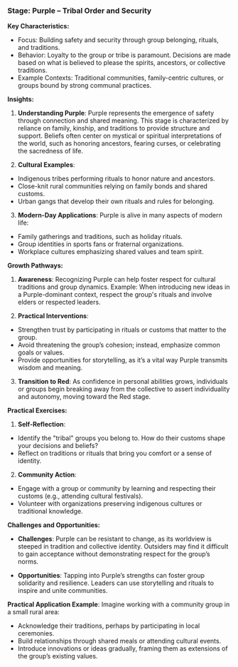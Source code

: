 ### **Stage: Purple – Tribal Order and Security**
**Key Characteristics:**
- Focus: Building safety and security through group belonging, rituals, and traditions.
- Behavior: Loyalty to the group or tribe is paramount. Decisions are made based on what is believed to please the spirits, ancestors, or collective traditions.
- Example Contexts: Traditional communities, family-centric cultures, or groups bound by strong communal practices.

**Insights:**
1. **Understanding Purple**:
 Purple represents the emergence of safety through connection and shared meaning. This stage is characterized by reliance on family, kinship, and traditions to provide structure and support. Beliefs often center on mystical or spiritual interpretations of the world, such as honoring ancestors, fearing curses, or celebrating the sacredness of life.

2. **Cultural Examples**:
 - Indigenous tribes performing rituals to honor nature and ancestors.
 - Close-knit rural communities relying on family bonds and shared customs.
 - Urban gangs that develop their own rituals and rules for belonging.

3. **Modern-Day Applications**:
 Purple is alive in many aspects of modern life:
 - Family gatherings and traditions, such as holiday rituals.
 - Group identities in sports fans or fraternal organizations.
 - Workplace cultures emphasizing shared values and team spirit.

**Growth Pathways:**
1. **Awareness**: Recognizing Purple can help foster respect for cultural traditions and group dynamics.
 Example: When introducing new ideas in a Purple-dominant context, respect the group's rituals and involve elders or respected leaders.

2. **Practical Interventions**:
 - Strengthen trust by participating in rituals or customs that matter to the group.
 - Avoid threatening the group’s cohesion; instead, emphasize common goals or values.
 - Provide opportunities for storytelling, as it’s a vital way Purple transmits wisdom and meaning.

3. **Transition to Red**:
 As confidence in personal abilities grows, individuals or groups begin breaking away from the collective to assert individuality and autonomy, moving toward the Red stage.

**Practical Exercises:**
1. **Self-Reflection**:
 - Identify the "tribal" groups you belong to. How do their customs shape your decisions and beliefs?
 - Reflect on traditions or rituals that bring you comfort or a sense of identity.

2. **Community Action**:
 - Engage with a group or community by learning and respecting their customs (e.g., attending cultural festivals).
 - Volunteer with organizations preserving indigenous cultures or traditional knowledge.

**Challenges and Opportunities:**
- **Challenges**:
 Purple can be resistant to change, as its worldview is steeped in tradition and collective identity. Outsiders may find it difficult to gain acceptance without demonstrating respect for the group’s norms.

- **Opportunities**:
 Tapping into Purple’s strengths can foster group solidarity and resilience. Leaders can use storytelling and rituals to inspire and unite communities.

**Practical Application Example**:
Imagine working with a community group in a small rural area:
- Acknowledge their traditions, perhaps by participating in local ceremonies.
- Build relationships through shared meals or attending cultural events.
- Introduce innovations or ideas gradually, framing them as extensions of the group’s existing values.

